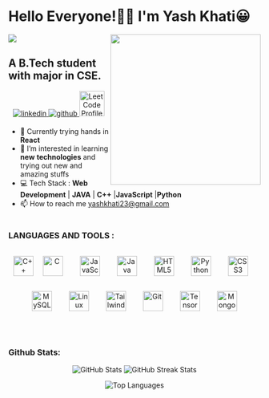 # Hello Everyone!👩‍💻 I'm Yash Khati😀

<img align="right" img src="https://media.giphy.com/media/YFFGUPTPTRqIhwepA4/giphy.gif" height = "300" width = "300"/>  

![](https://komarev.com/ghpvc/?username=Yash-codeAndDev)

## **A B.Tech student with major in CSE.**

<div align="center">
<a href="https://linkedin.com/in/yash-khati" target="_blank">
<img src=https://img.shields.io/badge/linkedin-%231E77B5.svg?&style=for-the-badge&logo=linkedin&logoColor=white alt=linkedin style="margin-bottom: 5px;" />
</a>
<a href="https://github.com/Yash-codeAndDev" target="_blank">
<img src=https://img.shields.io/badge/github-%2324292e.svg?&style=for-the-badge&logo=github&logoColor=white alt=github style="margin-bottom: 5px;" />
</a>  
<a href="https://leetcode.com/u/code_yash/" target="_blank">
<img src="https://upload.wikimedia.org/wikipedia/commons/1/19/LeetCode_logo_black.png" alt="LeetCode Profile" width="50" />
</a>
</div>  

- 🌱 Currently trying hands in **React**
- 👀 I’m interested in learning **new** **technologies** and trying out new and amazing stuffs               
- 💻 Tech Stack : **Web Development** | **JAVA** | **C++** |**JavaScript** |**Python** 
- 📫 How to reach me yashkhati23@gmail.com


#
### LANGUAGES AND  TOOLS :
  
<div align="center">  
<a href="https://www.cplusplus.com/" target="_blank"><img style="margin: 15x" src="https://profilinator.rishav.dev/skills-assets/cplusplus-original.svg" alt="C++" height="40" /></a>  
<a href="https://www.cprogramming.com/" target="_blank"><img style="margin: 15px" src="https://profilinator.rishav.dev/skills-assets/c-original.svg" alt="C" height="40" /></a>  
<a href="https://www.javascript.com/" target="_blank"><img style="margin: 15px" src="https://profilinator.rishav.dev/skills-assets/javascript-original.svg" alt="JavaScript" height="40" /></a>  
<a href="https://www.java.com/" target="_blank"><img style="margin: 15px" src="https://profilinator.rishav.dev/skills-assets/java-original-wordmark.svg" alt="Java" height="40" /></a>  
<a href="https://en.wikipedia.org/wiki/HTML5" target="_blank"><img style="margin: 15px" src="https://profilinator.rishav.dev/skills-assets/html5-original-wordmark.svg" alt="HTML5" height="40" /></a>  
<a href="https://www.python.org/" target="_blank"><img style="margin: 15px" src="https://profilinator.rishav.dev/skills-assets/python-original.svg" alt="Python" height="40" /></a>  
<a href="https://www.w3schools.com/css/" target="_blank"><img style="margin: 15px" src="https://profilinator.rishav.dev/skills-assets/css3-original-wordmark.svg" alt="CSS3" height="40" /></a>  
<a href="https://www.mysql.com/" target="_blank"><img style="margin: 15px" src="https://profilinator.rishav.dev/skills-assets/mysql-original-wordmark.svg" alt="MySQL" height="40" /></a>  
<a href="https://www.linux.org/" target="_blank"><img style="margin: 15px" src="https://profilinator.rishav.dev/skills-assets/linux-original.svg" alt="Linux" height="40" /></a>  
<a href="https://www.tailwindcss.com/" target="_blank"><img style="margin: 15px" src="https://profilinator.rishav.dev/skills-assets/tailwindcss.svg" alt="Tailwind CSS" height="40" /></a>  
<a href="https://github.com/" target="_blank"><img style="margin: 15px" src="https://profilinator.rishav.dev/skills-assets/git-scm-icon.svg" alt="Git" height="40" /></a>  
<a href="https://www.tensorflow.org/" target="_blank"><img style="margin: 15px" src="https://profilinator.rishav.dev/skills-assets/tensorflow-icon.svg" alt="TensorFlow" height="40" /></a>  
<a href="https://www.mongodb.com/" target="_blank"><img style="margin: 15px" src="https://profilinator.rishav.dev/skills-assets/mongodb-original-wordmark.svg" alt="MongoDB" height="40" /></a>  

</div>  
</div>  

<br/>  

#
### Github Stats:
<p align="center">
  <img src="https://github-readme-stats.vercel.app/api?username=Yash-codeAndDev&theme=blue-green&hide_border=false&include_all_commits=true&count_private=false" alt="GitHub Stats" />
  <img src="https://github-readme-streak-stats.herokuapp.com/?user=Yash-codeAndDev&theme=blue-green&hide_border=false" alt="GitHub Streak Stats" />
</p>

<!-- Top Languages Below -->
<p align="center">
  <img src="https://github-readme-stats.vercel.app/api/top-langs/?username=Yash-codeAndDev&theme=blue-green&hide_border=false&include_all_commits=true&count_private=false&layout=compact" alt="Top Languages" />
</p>

<br/>
